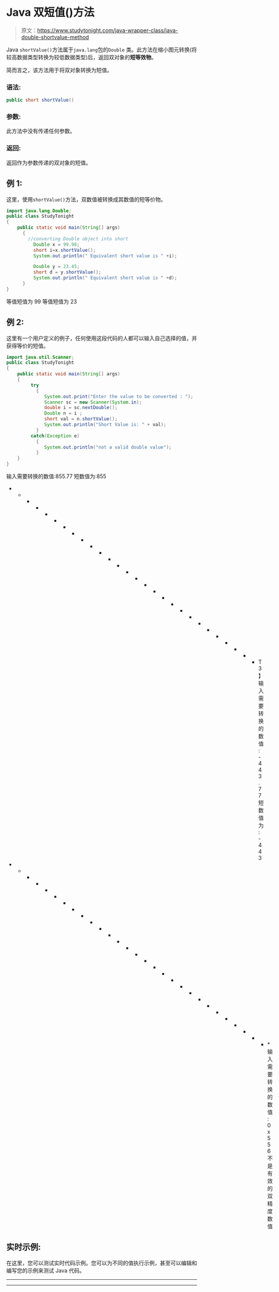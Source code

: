 # Java 双短值()方法

> 原文：<https://www.studytonight.com/java-wrapper-class/java-double-shortvalue-method>

Java `shortValue()`方法属于`java.lang`包的`Double` 类。此方法在缩小图元转换(将较高数据类型转换为较低数据类型)后，返回双对象的**短等效物**。

简而言之，该方法用于将双对象转换为短值。

### 语法:

```java
public short shortValue() 
```

### 参数:

此方法中没有传递任何参数。

### 返回:

返回作为参数传递的双对象的短值。

## 例 1:

这里，使用`shortValue()`方法，双数值被转换成其数值的短等价物。

```java
import java.lang.Double;
public class StudyTonight
{  
    public static void main(String[] args) 
      {  
        //converting Double object into short
          Double x = 99.98;
          short i=x.shortValue();
          System.out.println(" Equivalent short value is " +i);          

          Double y = 23.45;  
          short d = y.shortValue();  
          System.out.println(" Equivalent short value is " +d);
      }  
}
```

等值短值为 99
等值短值为 23

## 例 2:

这里有一个用户定义的例子，任何使用这段代码的人都可以输入自己选择的值，并获得等价的短值。

```java
import java.util.Scanner;  
public class StudyTonight
{  
    public static void main(String[] args) 
    {  
         try
           {
              System.out.print("Enter the value to be converted : ");  
              Scanner sc = new Scanner(System.in);  
              double i = sc.nextDouble();  
              Double n = i ;  
              short val = n.shortValue();  
              System.out.println("Short Value is: " + val);  
           }
         catch(Exception e)
           {
              System.out.println("not a valid double value"); 
           }
    }
} 
```

输入需要转换的数值:855.77
短数值为:855
* * * * * * * * * * * * * * * * * * * * * * * * * * * * T3】输入需要转换的数值:-443.77
短数值为:-443
* * * * * * * * * * * * * * * * * * * * * * * * * * * * * *输入需要转换的数值:0x556
不是有效的双精度数值

## 实时示例:

在这里，您可以测试实时代码示例。您可以为不同的值执行示例，甚至可以编辑和编写您的示例来测试 Java 代码。

* * *

* * *